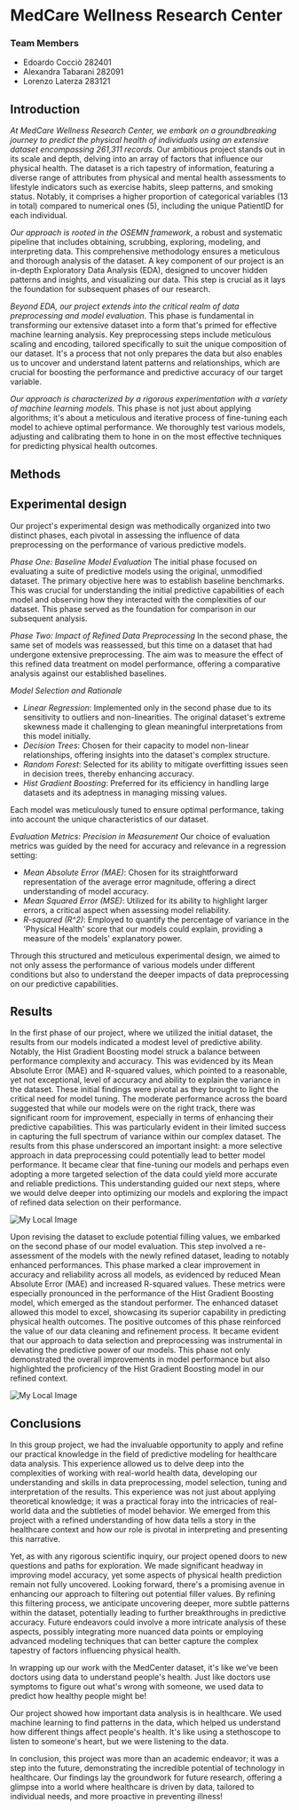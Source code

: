 # MedCare Wellness Research Center

### Team Members
- Edoardo Cocciò 282401
- Alexandra Tabarani 282091
- Lorenzo Laterza 283121


## Introduction
*At MedCare Wellness Research Center, we embark on a groundbreaking journey to predict the physical health of individuals using an extensive dataset encompassing 261,311 records.* Our ambitious project stands out in its scale and depth, delving into an array of factors that influence our physical health. The dataset is a rich tapestry of information, featuring a diverse range of attributes from physical and mental health assessments to lifestyle indicators such as exercise habits, sleep patterns, and smoking status. Notably, it comprises a higher proportion of categorical variables (13 in total) compared to numerical ones (5), including the unique PatientID for each individual.

*Our approach is rooted in the OSEMN framework*, a robust and systematic pipeline that includes obtaining, scrubbing, exploring, modeling, and interpreting data. This comprehensive methodology ensures a meticulous and thorough analysis of the dataset. A key component of our project is an in-depth Exploratory Data Analysis (EDA), designed to uncover hidden patterns and insights, and visualizing our data. This step is crucial as it lays the foundation for subsequent phases of our research.

*Beyond EDA, our project extends into the critical realm of data preprocessing and model evaluation.* This phase is fundamental in transforming our extensive dataset into a form that's primed for effective machine learning analysis. Key preprocessing steps include meticulous scaling and encoding, tailored specifically to suit the unique composition of our dataset. It's a process that not only prepares the data but also enables us to uncover and understand latent patterns and relationships, which are crucial for boosting the performance and predictive accuracy of our target variable.

*Our approach is characterized by a rigorous experimentation with a variety of machine learning models.* This phase is not just about applying algorithms; it's about a meticulous and iterative process of fine-tuning each model to achieve optimal performance. We thoroughly test various models, adjusting and calibrating them to hone in on the most effective techniques for predicting physical health outcomes. 

## Methods




## Experimental design

Our project's experimental design was methodically organized into two distinct phases, each pivotal in assessing the influence of data preprocessing on the performance of various predictive models.

*Phase One: Baseline Model Evaluation*
The initial phase focused on evaluating a suite of predictive models using the original, unmodified dataset. The primary objective here was to establish baseline benchmarks. This was crucial for understanding the initial predictive capabilities of each model and observing how they interacted with the complexities of our dataset. This phase served as the foundation for comparison in our subsequent analysis.

*Phase Two: Impact of Refined Data Preprocessing*
In the second phase, the same set of models was reassessed, but this time on a dataset that had undergone extensive preprocessing. The aim was to measure the effect of this refined data treatment on model performance, offering a comparative analysis against our established baselines.

*Model Selection and Rationale*
- *Linear Regression*: Implemented only in the second phase due to its sensitivity to outliers and non-linearities. The original dataset's extreme skewness made it challenging to glean meaningful interpretations from this model initially.
- *Decision Trees*: Chosen for their capacity to model non-linear relationships, offering insights into the dataset's complex structure.
- *Random Forest*: Selected for its ability to mitigate overfitting issues seen in decision trees, thereby enhancing accuracy.
- *Hist Gradient Boosting*: Preferred for its efficiency in handling large datasets and its adeptness in managing missing values. 

Each model was meticulously tuned to ensure optimal performance, taking into account the unique characteristics of our dataset.

*Evaluation Metrics: Precision in Measurement*
Our choice of evaluation metrics was guided by the need for accuracy and relevance in a regression setting:
- *Mean Absolute Error (MAE)*: Chosen for its straightforward representation of the average error magnitude, offering a direct understanding of model accuracy.
- *Mean Squared Error (MSE)*: Utilized for its ability to highlight larger errors, a critical aspect when assessing model reliability.
- *R-squared (R^2)*: Employed to quantify the percentage of variance in the 'Physical Health' score that our models could explain, providing a measure of the models' explanatory power.

Through this structured and meticulous experimental design, we aimed to not only assess the performance of various models under different conditions but also to understand the deeper impacts of data preprocessing on our predictive capabilities.


## Results

In the first phase of our project, where we utilized the initial dataset, the results from our models indicated a modest level of predictive ability. Notably, the Hist Gradient Boosting model struck a balance between performance complexity and accuracy. This was evidenced by its Mean Absolute Error (MAE) and R-squared values, which pointed to a reasonable, yet not exceptional, level of accuracy and ability to explain the variance in the dataset.
These initial findings were pivotal as they brought to light the critical need for model tuning. The moderate performance across the board suggested that while our models were on the right track, there was significant room for improvement, especially in terms of enhancing their predictive capabilities. This was particularly evident in their limited success in capturing the full spectrum of variance within our complex dataset.
The results from this phase underscored an important insight: a more selective approach in data preprocessing could potentially lead to better model performance. It became clear that fine-tuning our models and perhaps even adopting a more targeted selection of the data could yield more accurate and reliable predictions. This understanding guided our next steps, where we would delve deeper into optimizing our models and exploring the impact of refined data selection on their performance.


![My Local Image](models_completedf.jpg)


Upon revising the dataset to exclude potential filling values, we embarked on the second phase of our model evaluation. This step involved a re-assessment of the models with the newly refined dataset, leading to notably enhanced performances. 
This phase marked a clear improvement in accuracy and reliability across all models, as evidenced by reduced Mean Absolute Error (MAE) and increased R-squared values. These metrics were especially pronounced in the performance of the Hist Gradient Boosting model, which emerged as the standout performer. The enhanced dataset allowed this model to excel, showcasing its superior capability in predicting physical health outcomes.
The positive outcomes of this phase reinforced the value of our data cleaning and refinement process. It became evident that our approach to data selection and preprocessing was instrumental in elevating the predictive power of our models. This phase not only demonstrated the overall improvements in model performance but also highlighted the proficiency of the Hist Gradient Boosting model in our refined context.

![My Local Image](models_df.jpg)


## Conclusions

In this group project, we had the invaluable opportunity to apply and refine our practical knowledge in the field of predictive modeling for healthcare data analysis. This experience allowed us to delve deep into the complexities of working with real-world health data, developing our understanding and skills in data preprocessing, model selection, tuning and interpretation of the results.
This experience was not just about applying theoretical knowledge; it was a practical foray into the intricacies of real-world data and the subtleties of model behavior. We emerged from this project with a refined understanding of how data tells a story in the healthcare context and how our role is pivotal in interpreting and presenting this narrative.

Yet, as with any rigorous scientific inquiry, our project opened doors to new questions and paths for exploration. We made significant headway in improving model accuracy, yet some aspects of physical health prediction remain not fully uncovered. 
Looking forward, there's a promising avenue in enhancing our approach to filtering out potential filler values. By refining this filtering process, we anticipate uncovering deeper, more subtle patterns within the dataset, potentially leading to further breakthroughs in predictive accuracy. Future endeavors could involve a more intricate analysis of these aspects, possibly integrating more nuanced data points or employing advanced modeling techniques that can better capture the complex tapestry of factors influencing physical health.

In wrapping up our work with the MedCenter dataset, it's like we've been doctors using data to understand people's health. Just like doctors use symptoms to figure out what's wrong with someone, we used data to predict how healthy people might be!

Our project showed how important data analysis is in healthcare. We used machine learning to find patterns in the data, which helped us understand how different things affect people's health. It's like using a stethoscope to listen to someone's heart, but we were listening to the data.

In conclusion,  this project was more than an academic endeavor; it was a step into the future, demonstrating the incredible potential of technology in healthcare. Our findings lay the groundwork for future research, offering a glimpse into a world where healthcare is driven by data, tailored to individual needs, and more proactive in preventing illness!
